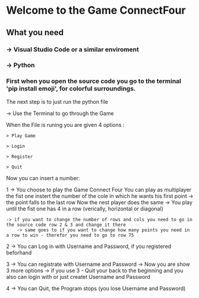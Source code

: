 # Welcome to the Game ConnectFour

## What you need

### -> Visual Studio Code or a similar enviroment
### -> Python

### First when you open the source code you go to the terminal 'pip install emoji', for colorful surroundings.

The next step is to just run the python file

-> Use the Terminal to go through the Game 

When the File is runing you are given 4 options :

    > Play Game

    > Login 

    > Register

    > Quit

Now you can insert a number:

1 -> You choose to play the Game Connect Four 
    You can play as multiplayer the fist one instert the number of the cole in which he wants his first point
    -> the point falls to the last row
    Now the nest player does the same 
    -> You play until the fist one has 4 in a row (verically, horizontal or diagonal)

    -> if you want to change the number of rows and cols you need to go in the source code row 2 & 3 and change it there
        -> same goes to if you want to change how many points you need in a row to win - therefor you need to go to row 75


2 -> You can Log in with Username and Password, if you registered beforhand

3 -> You can registrate with Username and Password
        -> Now you are show 3 more options 
            -> if you use 3 - Quit your back to the beginning and you also can login with or just createt Username and Password
            
4 -> You can Quit, the Program stops (you lose Username and Password)

